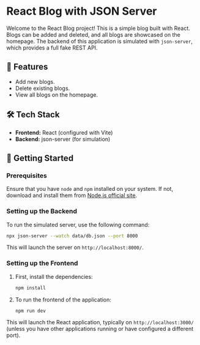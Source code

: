 # React Blog with JSON Server

Welcome to the React Blog project! This is a simple blog built with React. Blogs can be added and deleted, and all blogs are showcased on the homepage. The backend of this application is simulated with `json-server`, which provides a full fake REST API.

## 🚀 Features
- Add new blogs.
- Delete existing blogs.
- View all blogs on the homepage.
  
## 🛠️ Tech Stack
- **Frontend:** React (configured with Vite)
- **Backend:** json-server (for simulation)

## 🚀 Getting Started

### Prerequisites
Ensure that you have `node` and `npm` installed on your system. If not, download and install them from [Node.js official site](https://nodejs.org/).

### Setting up the Backend
To run the simulated server, use the following command:
```bash
npx json-server --watch data/db.json --port 8000
```
This will launch the server on `http://localhost:8000/`.

### Setting up the Frontend
1. First, install the dependencies:
   ```bash
   npm install
   ```

2. To run the frontend of the application:
   ```bash
   npm run dev
   ```

This will launch the React application, typically on `http://localhost:3000/` (unless you have other applications running or have configured a different port).